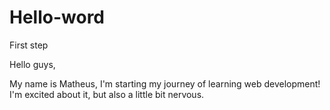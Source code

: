 # Hello-word
First step

Hello guys, 

My name is Matheus, I'm starting my journey of learning web development! I'm excited about it, but also a little bit nervous. 
